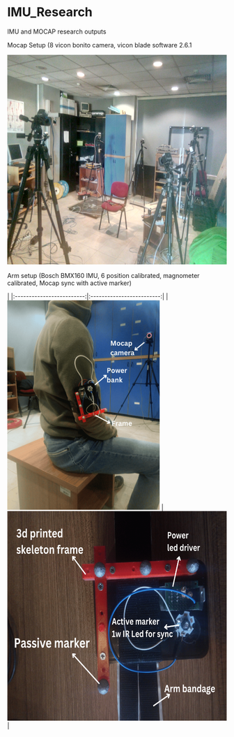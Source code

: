 # IMU_Research
IMU and MOCAP research outputs

Mocap Setup (8 vicon bonito camera, vicon blade software 2.6.1

<img src="imgs/environment.jpg" width="640" height="480" />

Arm setup (Bosch BMX160 IMU, 6 position calibrated, magnometer calibrated, Mocap sync with active marker)

|
|:-------------------------:|:-------------------------:|
| <img src="imgs/arm_setup_1.png" width="350" height="480" /> | <img src="imgs/arm_setup_2.png" width="640" height="480" /> |
